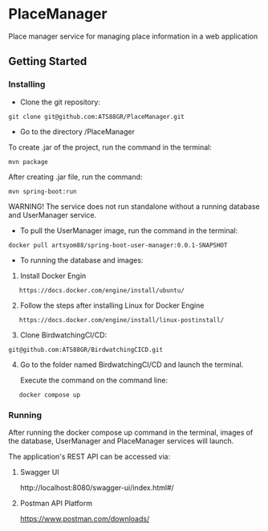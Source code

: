 # PlaceManager

Place manager service for managing place information in a web application
## Getting Started
### Installing

* Clone the git repository:

```
git clone git@github.com:ATS88GR/PlaceManager.git
```

* Go to the directory /PlaceManager

To create .jar of the project, run the command in the terminal:
```
mvn package
```
After creating .jar file, run the command:
```
mvn spring-boot:run
```
WARNING! The service does not run standalone without a running database and UserManager service.

* To pull the UserManager image, run the command in the terminal:

```
docker pull artsyom88/spring-boot-user-manager:0.0.1-SNAPSHOT
```

* To running the database and images:
1. Install Docker Engin
```
   https://docs.docker.com/engine/install/ubuntu/
   ```
2. Follow the steps after installing Linux for Docker Engine

```
   https://docs.docker.com/engine/install/linux-postinstall/
   ```
3. Clone BirdwatchingCI/CD:
```
git@github.com:ATS88GR/BirdwatchingCICD.git  
```
4. Go to the folder named BirdwatchingCI/CD and launch the terminal.

   Execute the command on the command line:
```
   docker compose up
```

### Running

After running the docker compose up command in the terminal, images of the database, UserManager and PlaceManager services will launch.

The application's REST API can be accessed via:

1. Swagger UI

   http://localhost:8080/swagger-ui/index.html#/

2. Postman API Platform

   https://www.postman.com/downloads/
